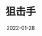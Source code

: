 ---
title: '狙击手'
date: '2022-01-28'
price: '0.0'
theaters: ['北京大学百周年纪念讲堂']
seat: ['12-1  1F']
remark: ['映后']
---